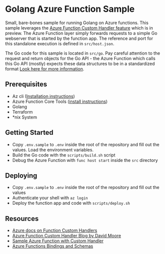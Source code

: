 # Golang Azure Function Sample

Small, bare-bones sample for running Golang on Azure functions. This sample leverages the [Azure Function Custom Handler feature](https://docs.microsoft.com/en-us/azure/azure-functions/functions-custom-handlers) which is in preview. The Azure Function layer simply forwards requests to a simple Go webserver that is started by the function app. The reference and port for this standalone execution is defined in `src/host.json`.

The Go code for this sample is located in `src/go`. Pay careful attention to the request and return objects for the Go API - the Azure Function which calls this Go API (mostly) expects these data structures to be in a standardized format [Look here for more information](https://docs.microsoft.com/en-us/azure/azure-functions/functions-custom-handlers#response-payload).

## Prerequisites

- Az cli ([Installation instructions](https://docs.microsoft.com/en-us/cli/azure/install-azure-cli?view=azure-cli-latest))
- Azure Function Core Tools ([install instructions](https://github.com/Azure/azure-functions-core-tools#installing))
- Golang
- Terraform
- *nix System

## Getting Started

- Copy `.env.sample` to `.env` inside the root of the repository and fill out the values. Load the environment variables.
- Build the Go code with the `scripts/build.sh` script
- Debug the Azure Function with `func host start` inside the `src` directory

## Deploying

- Copy `.env.sample` to `.env` inside the root of the repository and fill out the values
- Authenticate your shell with `az login`
- Deploy the function app and code with `scripts/deploy.sh`

## Resources

- [Azure docs on Function Custom Handlers](https://docs.microsoft.com/en-us/azure/azure-functions/functions-custom-handlers)
- [Azure Function Custom Handler Blog by David Moore](https://itnext.io/write-azure-functions-in-any-language-with-the-http-worker-34d01f522bfd)
- [Sample Azure Function with Custom Handler](https://github.com/damoodamoo/azure-func-go-java)
- [Azure Functions Bindings and Schemas](https://itnext.io/azure-functions-http-worker-bindings-and-schemas-f32f126a3654)